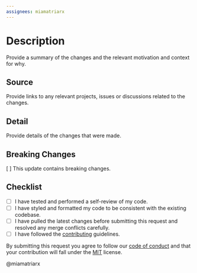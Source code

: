```yaml
---
assignees: miamatriarx
---
```


# Description

Provide a summary of the changes and the relevant motivation and context for why.

## Source

Provide links to any relevant projects, issues or discussions related to the changes.

## Detail

Provide details of the changes that were made.

## Breaking Changes

[ ] This update contains breaking changes.

## Checklist

- [ ] I have tested and performed a self-review of my code.
- [ ] I have styled and formatted my code to be consistent with the existing codebase.
- [ ] I have pulled the latest changes before submitting this request and resolved any merge conflicts carefully.
- [ ] I have followed the [contributing](https://github.com/miamatriarx/miamatriarx/contributing.md) guidelines.

By submitting this request you agree to follow our [code of conduct](https://github.com/miamatriarx/miamatriarx/code_of_conduct.md) and that your contribution will fall under the [MIT](https://github.com/miamatriarx/miamatriarx/license.md) license.

@miamatriarx

